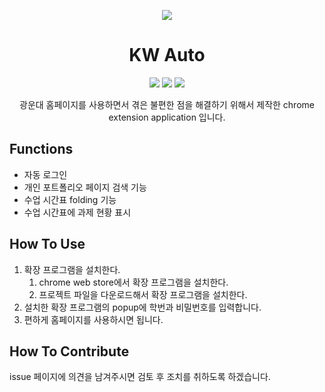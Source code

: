 <p align="center">
<img src="https://user-images.githubusercontent.com/73744183/235834021-deed9f17-4e37-4f47-baad-1ee8b7738264.png"/>
</p>

<h1 align="center">KW Auto</h1>

<p align="center">
<img src="https://img.shields.io/badge/javascript-ES6-FFFF00.svg"/>
<img src="https://img.shields.io/badge/chrome extension-v3-5675DF.svg"/>
<img src="https://img.shields.io/badge/license-Apache2.0-brightgreen.svg"/>
</p>

<p align="center">
광운대 홈페이지를 사용하면서 겪은 불편한 점을 해결하기 위해서 제작한 chrome extension application 입니다.
</p>

## Functions

- 자동 로그인
- 개인 포트폴리오 페이지 검색 기능
- 수업 시간표 folding 기능
- 수업 시간표에 과제 현황 표시

## How To Use

1. 확장 프로그램을 설치한다.
    1. chrome web store에서 확장 프로그램을 설치한다.
    2. 프로젝트 파일을 다운로드해서 확장 프로그램을 설치한다.
2. 설치한 확장 프로그램의 popup에 학번과 비밀번호를 입력합니다.
3. 편하게 홈페이지를 사용하시면 됩니다.

## How To Contribute

issue 페이지에 의견을 남겨주시면 검토 후 조치를 취하도록 하겠습니다.
